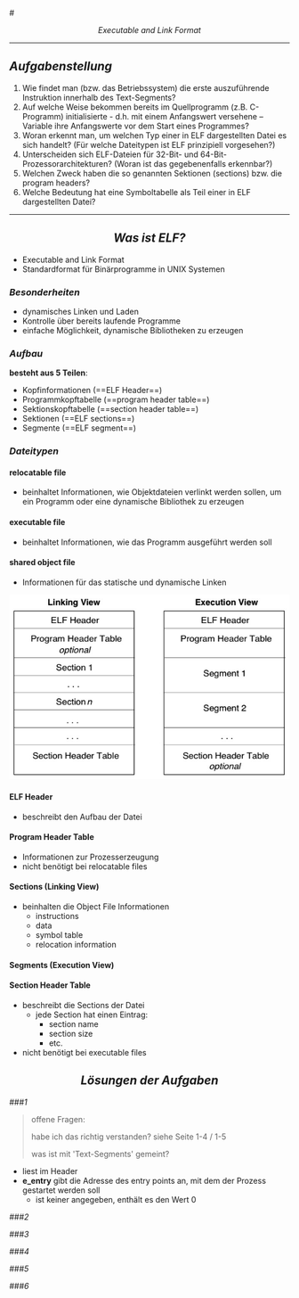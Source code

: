 #<center>_Executable and Link Format_</center>
***
## _Aufgabenstellung_
1. Wie findet man (bzw. das Betriebssystem) die erste auszuführende Instruktion innerhalb des Text-Segments?
2. Auf welche Weise bekommen bereits im Quellprogramm (z.B. C-Programm) initialisierte - d.h. mit einem Anfangswert versehene – Variable ihre Anfangswerte vor dem Start eines Programmes?
3. Woran erkennt man, um welchen Typ einer in ELF dargestellten Datei es sich handelt? (Für welche Dateitypen ist ELF prinzipiell vorgesehen?)
4. Unterscheiden sich ELF-Dateien für 32-Bit- und 64-Bit-Prozessorarchitekturen? (Woran ist das gegebenenfalls erkennbar?)
5. Welchen Zweck haben die so genannten Sektionen (sections) bzw. die program headers?
6. Welche Bedeutung hat eine Symboltabelle als Teil einer in ELF dargestellten Datei?

***

## <center>_Was ist ELF?_</center>
- Executable and Link Format
- Standardformat für Binärprogramme in UNIX Systemen

### _Besonderheiten_
- dynamisches Linken und Laden
- Kontrolle über bereits laufende Programme
- einfache Möglichkeit, dynamische Bibliotheken zu erzeugen

### _Aufbau_
**besteht aus 5 Teilen**:
- Kopfinformationen (==ELF Header==)
- Programmkopftabelle (==program header table==)
- Sektionskopftabelle (==section header table==)
- Sektionen (==ELF sections==)
- Segmente (==ELF segment==)

### _Dateitypen_
#### relocatable file
- beinhaltet Informationen, wie Objektdateien verlinkt werden sollen, um ein Programm oder eine dynamische Bibliothek zu erzeugen

#### executable file
- beinhaltet Informationen, wie das Programm ausgeführt werden soll

#### shared object file
- Informationen für das statische und dynamische Linken

![](res/linking_executable_view.jpg)

#### ELF Header
- beschreibt den Aufbau der Datei

#### Program Header Table
- Informationen zur Prozesserzeugung
- nicht benötigt bei relocatable files

#### Sections (Linking View)
- beinhalten die Object File Informationen
	- instructions
	- data
	- symbol table
	- relocation information

#### Segments (Execution View)

#### Section Header Table
- beschreibt die Sections der Datei
	- jede Section hat einen Eintrag:
		- section name
		- section size
		- etc.
- nicht benötigt bei executable files

## <center>_Lösungen der Aufgaben_</center>
###_1_
> offene Fragen:
> 
> habe ich das richtig verstanden? siehe Seite 1-4 / 1-5
> 
> was ist mit 'Text-Segments' gemeint? 

- liest im Header
- **e_entry** gibt die Adresse des entry points an, mit dem der Prozess gestartet werden soll
	- ist keiner angegeben, enthält es den Wert 0

###_2_


###_3_


###_4_


###_5_


###_6_ 


